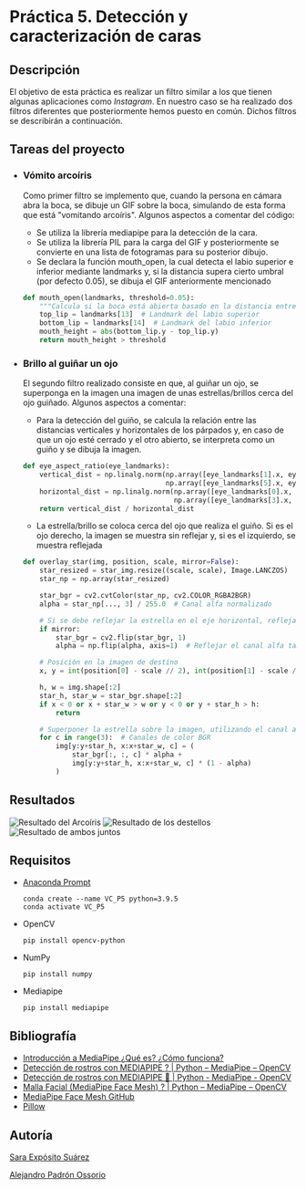 # Práctica 5. Detección y caracterización de caras

## Descripción

El objetivo de esta práctica es realizar un filtro similar a los que tienen algunas aplicaciones como _Instagram_. En nuestro caso se ha realizado dos filtros diferentes que posteriormente hemos puesto en común. Dichos filtros se describirán a continuación.

## Tareas del proyecto

- ### Vómito arcoíris

    Como primer filtro se implemento que, cuando la persona en cámara abra la boca, se dibuje un GIF sobre la boca, simulando de esta forma que está "vomitando arcoíris". Algunos aspectos a comentar del código:
    
    - Se utiliza la librería mediapipe para la detección de la cara.
    - Se utiliza la librería PIL para la carga del GIF y posteriormente se convierte en una lista de fotogramas para su posterior dibujo.
    - Se declara la función mouth_open, la cual detecta el labio superior e inferior mediante landmarks y, si la distancia supera cierto umbral (por defecto 0.05), se dibuja el GIF anteriormente mencionado
    ```py
    def mouth_open(landmarks, threshold=0.05):
        """Calcula si la boca está abierta basado en la distancia entre puntos específicos."""
        top_lip = landmarks[13]  # Landmark del labio superior
        bottom_lip = landmarks[14]  # Landmark del labio inferior
        mouth_height = abs(bottom_lip.y - top_lip.y)
        return mouth_height > threshold
    ```

- ### Brillo al guiñar un ojo

    El segundo filtro realizado consiste en que, al guiñar un ojo, se superponga en la imagen una imagen de unas estrellas/brillos cerca del ojo guiñado. Algunos aspectos a comentar:
    
    - Para la detección del guiño, se calcula la relación entre las distancias verticales y horizontales de los párpados y, en caso de que un ojo esté cerrado y el otro abierto, se interpreta como un guiño y se dibuja la imagen.
    ```py
    def eye_aspect_ratio(eye_landmarks):
        vertical_dist = np.linalg.norm(np.array([eye_landmarks[1].x, eye_landmarks[1].y]) - 
                                       np.array([eye_landmarks[5].x, eye_landmarks[5].y]))
        horizontal_dist = np.linalg.norm(np.array([eye_landmarks[0].x, eye_landmarks[0].y]) - 
                                         np.array([eye_landmarks[3].x, eye_landmarks[3].y]))
        return vertical_dist / horizontal_dist
    ```
    - La estrella/brillo se coloca cerca del ojo que realiza el guiño. Si es el ojo derecho, la imagen se muestra sin reflejar y, si es el izquierdo, se muestra reflejada
    ```py
    def overlay_star(img, position, scale, mirror=False):
        star_resized = star_img.resize((scale, scale), Image.LANCZOS)
        star_np = np.array(star_resized)
    
        star_bgr = cv2.cvtColor(star_np, cv2.COLOR_RGBA2BGR)
        alpha = star_np[..., 3] / 255.0  # Canal alfa normalizado
    
        # Si se debe reflejar la estrella en el eje horizontal, reflejar también el canal alfa
        if mirror:
            star_bgr = cv2.flip(star_bgr, 1)
            alpha = np.flip(alpha, axis=1)  # Reflejar el canal alfa también
    
        # Posición en la imagen de destino
        x, y = int(position[0] - scale // 2), int(position[1] - scale // 2)
    
        h, w = img.shape[:2]
        star_h, star_w = star_bgr.shape[:2]
        if x < 0 or x + star_w > w or y < 0 or y + star_h > h:
            return
    
        # Superponer la estrella sobre la imagen, utilizando el canal alfa para la mezcla
        for c in range(3):  # Canales de color BGR
            img[y:y+star_h, x:x+star_w, c] = (
                star_bgr[:, :, c] * alpha + 
                img[y:y+star_h, x:x+star_w, c] * (1 - alpha)
            )
    ```

## Resultados
![Resultado del Arcoíris](/results/rainbow_results.gif "Resultado del Arcoíris")
![Resultado de los destellos](/results/sparkles_results.gif "Resultado de los destellos")
![Resultado de ambos juntos](/results/ambos_results.gif "Resultado de ambos juntos")

## Requisitos

- [Anaconda Prompt](https://www.anaconda.com/)
    ```
    conda create --name VC_P5 python=3.9.5
    conda activate VC_P5
    ```
- OpenCV
    ```
    pip install opencv-python
    ```
- NumPy
    ```
    pip install numpy
    ```
- Mediapipe
    ```
    pip install mediapipe
    ```

## Bibliografía
- [Introducción a MediaPipe ¿Qué es? ¿Cómo funciona?](https://www.youtube.com/watch?v=sxo7jD-Tulw&ab_channel=CuriosoC%C3%B3digo)
- [Detección de rostros con MEDIAPIPE ? | Python – MediaPipe – OpenCV](https://omes-va.com/deteccion-de-rostros-mediapipe-python/)
- [Detección de rostros con MEDIAPIPE 🧑 | Python - MediaPipe - OpenCV](https://www.youtube.com/watch?v=6lNn5_-RPAA&ab_channel=OMES)
- [Malla Facial (MediaPipe Face Mesh) ? | Python – MediaPipe – OpenCV](https://omes-va.com/malla-facial-mediapipe-python/)
- [MediaPipe Face Mesh GitHub](https://github.com/google-ai-edge/mediapipe/blob/master/docs/solutions/face_mesh.md)
- [Pillow](https://pillow.readthedocs.io/en/stable/)


## Autoría
[Sara Expósito Suárez](https://github.com/SaraE5)

[Alejandro Padrón Ossorio](https://github.com/apadoss)
